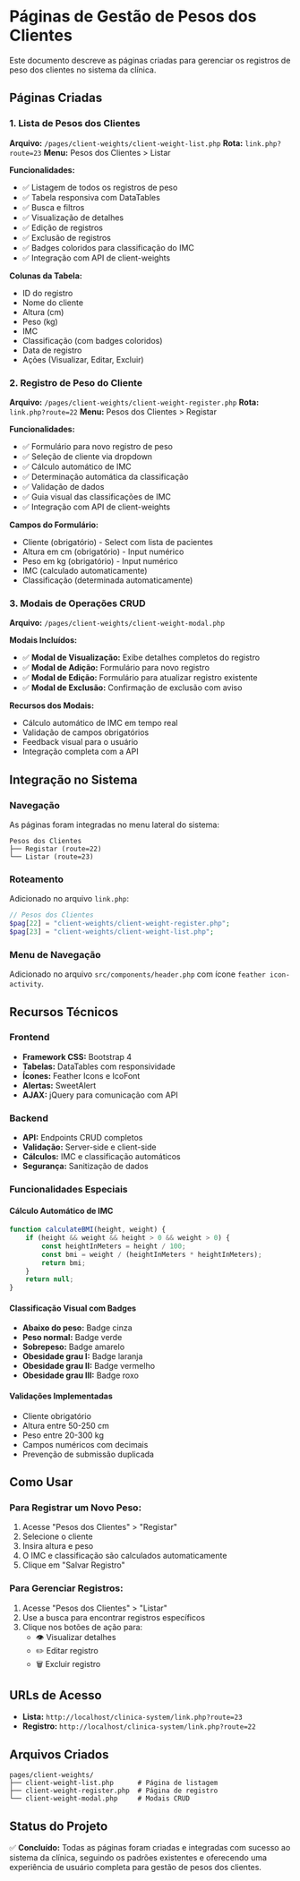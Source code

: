 # Páginas de Gestão de Pesos dos Clientes

Este documento descreve as páginas criadas para gerenciar os registros de peso dos clientes no sistema da clínica.

## Páginas Criadas

### 1. Lista de Pesos dos Clientes
**Arquivo:** `/pages/client-weights/client-weight-list.php`
**Rota:** `link.php?route=23`
**Menu:** Pesos dos Clientes > Listar

**Funcionalidades:**
- ✅ Listagem de todos os registros de peso
- ✅ Tabela responsiva com DataTables
- ✅ Busca e filtros
- ✅ Visualização de detalhes
- ✅ Edição de registros
- ✅ Exclusão de registros
- ✅ Badges coloridos para classificação do IMC
- ✅ Integração com API de client-weights

**Colunas da Tabela:**
- ID do registro
- Nome do cliente
- Altura (cm)
- Peso (kg)
- IMC
- Classificação (com badges coloridos)
- Data de registro
- Ações (Visualizar, Editar, Excluir)

### 2. Registro de Peso do Cliente
**Arquivo:** `/pages/client-weights/client-weight-register.php`
**Rota:** `link.php?route=22`
**Menu:** Pesos dos Clientes > Registar

**Funcionalidades:**
- ✅ Formulário para novo registro de peso
- ✅ Seleção de cliente via dropdown
- ✅ Cálculo automático de IMC
- ✅ Determinação automática da classificação
- ✅ Validação de dados
- ✅ Guia visual das classificações de IMC
- ✅ Integração com API de client-weights

**Campos do Formulário:**
- Cliente (obrigatório) - Select com lista de pacientes
- Altura em cm (obrigatório) - Input numérico
- Peso em kg (obrigatório) - Input numérico
- IMC (calculado automaticamente)
- Classificação (determinada automaticamente)

### 3. Modais de Operações CRUD
**Arquivo:** `/pages/client-weights/client-weight-modal.php`

**Modais Incluídos:**
- ✅ **Modal de Visualização:** Exibe detalhes completos do registro
- ✅ **Modal de Adição:** Formulário para novo registro
- ✅ **Modal de Edição:** Formulário para atualizar registro existente
- ✅ **Modal de Exclusão:** Confirmação de exclusão com aviso

**Recursos dos Modais:**
- Cálculo automático de IMC em tempo real
- Validação de campos obrigatórios
- Feedback visual para o usuário
- Integração completa com a API

## Integração no Sistema

### Navegação
As páginas foram integradas no menu lateral do sistema:

```
Pesos dos Clientes
├── Registar (route=22)
└── Listar (route=23)
```

### Roteamento
Adicionado no arquivo `link.php`:
```php
// Pesos dos Clientes
$pag[22] = "client-weights/client-weight-register.php";
$pag[23] = "client-weights/client-weight-list.php";
```

### Menu de Navegação
Adicionado no arquivo `src/components/header.php` com ícone `feather icon-activity`.

## Recursos Técnicos

### Frontend
- **Framework CSS:** Bootstrap 4
- **Tabelas:** DataTables com responsividade
- **Ícones:** Feather Icons e IcoFont
- **Alertas:** SweetAlert
- **AJAX:** jQuery para comunicação com API

### Backend
- **API:** Endpoints CRUD completos
- **Validação:** Server-side e client-side
- **Cálculos:** IMC e classificação automáticos
- **Segurança:** Sanitização de dados

### Funcionalidades Especiais

#### Cálculo Automático de IMC
```javascript
function calculateBMI(height, weight) {
    if (height && weight && height > 0 && weight > 0) {
        const heightInMeters = height / 100;
        const bmi = weight / (heightInMeters * heightInMeters);
        return bmi;
    }
    return null;
}
```

#### Classificação Visual com Badges
- **Abaixo do peso:** Badge cinza
- **Peso normal:** Badge verde
- **Sobrepeso:** Badge amarelo
- **Obesidade grau I:** Badge laranja
- **Obesidade grau II:** Badge vermelho
- **Obesidade grau III:** Badge roxo

#### Validações Implementadas
- Cliente obrigatório
- Altura entre 50-250 cm
- Peso entre 20-300 kg
- Campos numéricos com decimais
- Prevenção de submissão duplicada

## Como Usar

### Para Registrar um Novo Peso:
1. Acesse "Pesos dos Clientes" > "Registar"
2. Selecione o cliente
3. Insira altura e peso
4. O IMC e classificação são calculados automaticamente
5. Clique em "Salvar Registro"

### Para Gerenciar Registros:
1. Acesse "Pesos dos Clientes" > "Listar"
2. Use a busca para encontrar registros específicos
3. Clique nos botões de ação para:
   - 👁️ Visualizar detalhes
   - ✏️ Editar registro
   - 🗑️ Excluir registro

## URLs de Acesso

- **Lista:** `http://localhost/clinica-system/link.php?route=23`
- **Registro:** `http://localhost/clinica-system/link.php?route=22`

## Arquivos Criados

```
pages/client-weights/
├── client-weight-list.php      # Página de listagem
├── client-weight-register.php  # Página de registro
└── client-weight-modal.php     # Modais CRUD
```

## Status do Projeto

✅ **Concluído:** Todas as páginas foram criadas e integradas com sucesso ao sistema da clínica, seguindo os padrões existentes e oferecendo uma experiência de usuário completa para gestão de pesos dos clientes.
